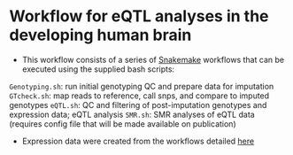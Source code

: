 # Workflow for eQTL analyses in the developing human brain

- This workflow consists of a series of [Snakemake](https://snakemake.readthedocs.io/en/stable) workflows
that can be executed using the supplied bash scripts:

`Genotyping.sh`: run initial genotyping QC and prepare data for imputation
`GTcheck.sh`: map reads to reference, call snps, and compare to imputed genotypes
`eQTL.sh`: QC and filtering of post-imputation genotypes and expression data; eQTL analysis
`SMR.sh`: SMR analyses of eQTL data (requires config file that will be made available on publication)

- Expression data were created from the workflows detailed [here](https://github.com/hobrien/GENEX-FB1)


